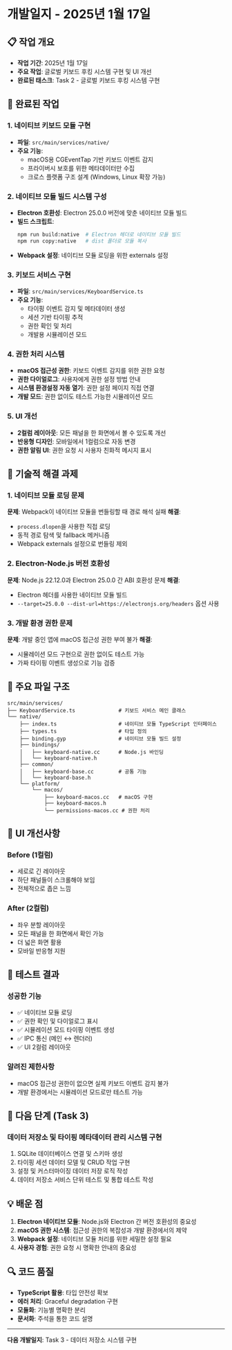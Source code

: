 # 개발일지 - 2025년 1월 17일

## 📋 작업 개요
- **작업 기간**: 2025년 1월 17일
- **주요 작업**: 글로벌 키보드 후킹 시스템 구현 및 UI 개선
- **완료된 태스크**: Task 2 - 글로벌 키보드 후킹 시스템 구현

## 🎯 완료된 작업

### 1. 네이티브 키보드 모듈 구현
- **파일**: `src/main/services/native/`
- **주요 기능**:
  - macOS용 CGEventTap 기반 키보드 이벤트 감지
  - 프라이버시 보호를 위한 메타데이터만 수집
  - 크로스 플랫폼 구조 설계 (Windows, Linux 확장 가능)

### 2. 네이티브 모듈 빌드 시스템 구성
- **Electron 호환성**: Electron 25.0.0 버전에 맞춘 네이티브 모듈 빌드
- **빌드 스크립트**: 
  ```bash
  npm run build:native  # Electron 헤더로 네이티브 모듈 빌드
  npm run copy:native   # dist 폴더로 모듈 복사
  ```
- **Webpack 설정**: 네이티브 모듈 로딩을 위한 externals 설정

### 3. 키보드 서비스 구현
- **파일**: `src/main/services/KeyboardService.ts`
- **주요 기능**:
  - 타이핑 이벤트 감지 및 메타데이터 생성
  - 세션 기반 타이핑 추적
  - 권한 확인 및 처리
  - 개발용 시뮬레이션 모드

### 4. 권한 처리 시스템
- **macOS 접근성 권한**: 키보드 이벤트 감지를 위한 권한 요청
- **권한 다이얼로그**: 사용자에게 권한 설정 방법 안내
- **시스템 환경설정 자동 열기**: 권한 설정 페이지 직접 연결
- **개발 모드**: 권한 없이도 테스트 가능한 시뮬레이션 모드

### 5. UI 개선
- **2컬럼 레이아웃**: 모든 패널을 한 화면에서 볼 수 있도록 개선
- **반응형 디자인**: 모바일에서 1컬럼으로 자동 변경
- **권한 알림 UI**: 권한 요청 시 사용자 친화적 메시지 표시

## 🔧 기술적 해결 과제

### 1. 네이티브 모듈 로딩 문제
**문제**: Webpack이 네이티브 모듈을 번들링할 때 경로 해석 실패
**해결**: 
- `process.dlopen`을 사용한 직접 로딩
- 동적 경로 탐색 및 fallback 메커니즘
- Webpack externals 설정으로 번들링 제외

### 2. Electron-Node.js 버전 호환성
**문제**: Node.js 22.12.0과 Electron 25.0.0 간 ABI 호환성 문제
**해결**: 
- Electron 헤더를 사용한 네이티브 모듈 빌드
- `--target=25.0.0 --dist-url=https://electronjs.org/headers` 옵션 사용

### 3. 개발 환경 권한 문제
**문제**: 개발 중인 앱에 macOS 접근성 권한 부여 불가
**해결**: 
- 시뮬레이션 모드 구현으로 권한 없이도 테스트 가능
- 가짜 타이핑 이벤트 생성으로 기능 검증

## 📁 주요 파일 구조

```
src/main/services/
├── KeyboardService.ts              # 키보드 서비스 메인 클래스
└── native/
    ├── index.ts                    # 네이티브 모듈 TypeScript 인터페이스
    ├── types.ts                    # 타입 정의
    ├── binding.gyp                 # 네이티브 모듈 빌드 설정
    ├── bindings/
    │   ├── keyboard-native.cc      # Node.js 바인딩
    │   └── keyboard-native.h
    ├── common/
    │   ├── keyboard-base.cc        # 공통 기능
    │   └── keyboard-base.h
    └── platform/
        └── macos/
            ├── keyboard-macos.cc   # macOS 구현
            ├── keyboard-macos.h
            └── permissions-macos.cc # 권한 처리
```

## 🎨 UI 개선사항

### Before (1컬럼)
- 세로로 긴 레이아웃
- 하단 패널들이 스크롤해야 보임
- 전체적으로 좁은 느낌

### After (2컬럼)
- 좌우 분할 레이아웃
- 모든 패널을 한 화면에서 확인 가능
- 더 넓은 화면 활용
- 모바일 반응형 지원

## 🧪 테스트 결과

### 성공한 기능
- ✅ 네이티브 모듈 로딩
- ✅ 권한 확인 및 다이얼로그 표시
- ✅ 시뮬레이션 모드 타이핑 이벤트 생성
- ✅ IPC 통신 (메인 ↔ 렌더러)
- ✅ UI 2컬럼 레이아웃

### 알려진 제한사항
- macOS 접근성 권한이 없으면 실제 키보드 이벤트 감지 불가
- 개발 환경에서는 시뮬레이션 모드로만 테스트 가능

## 📝 다음 단계 (Task 3)

### 데이터 저장소 및 타이핑 메타데이터 관리 시스템 구현
1. SQLite 데이터베이스 연결 및 스키마 생성
2. 타이핑 세션 데이터 모델 및 CRUD 작업 구현
3. 설정 및 커스터마이징 데이터 저장 로직 작성
4. 데이터 저장소 서비스 단위 테스트 및 통합 테스트 작성

## 💡 배운 점

1. **Electron 네이티브 모듈**: Node.js와 Electron 간 버전 호환성의 중요성
2. **macOS 권한 시스템**: 접근성 권한의 복잡성과 개발 환경에서의 제약
3. **Webpack 설정**: 네이티브 모듈 처리를 위한 세밀한 설정 필요
4. **사용자 경험**: 권한 요청 시 명확한 안내의 중요성

## 🔍 코드 품질

- **TypeScript 활용**: 타입 안전성 확보
- **에러 처리**: Graceful degradation 구현
- **모듈화**: 기능별 명확한 분리
- **문서화**: 주석을 통한 코드 설명

---

**다음 개발일지**: Task 3 - 데이터 저장소 시스템 구현